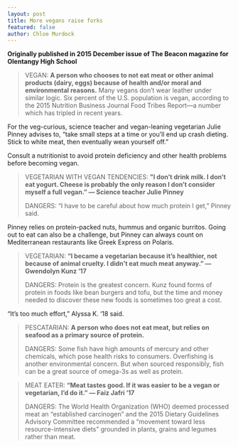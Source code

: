 ```yaml
---
layout: post
title: More vegans raise forks
featured: false
author: Chloe Murdock
---
```


**Originally published in 2015 December issue of The Beacon magazine for Olentangy High School**

> VEGAN: **A person who chooses to not eat meat or other animal products (dairy, eggs) because of health and/or moral and environmental reasons.** Many vegans don’t wear leather under similar logic. Six percent of the U.S. population is vegan, according to the 2015 Nutrition Business Journal Food Tribes Report—a number which has tripled in recent years.

For the veg-curious, science teacher and vegan-leaning vegetarian Julie Pinney advises to, “take small steps at a time or you’ll end up crash dieting. Stick to white meat, then eventually wean yourself off.”

Consult a nutritionist to avoid protein deficiency and other health problems before becoming vegan.

> VEGETARIAN WITH VEGAN TENDENCIES: **"I don’t drink milk. I don’t eat yogurt. Cheese is probably the only reason I don’t consider myself a full vegan.” — Science teacher Julie Pinney**
>
>DANGERS: “I have to be careful about how much protein I get,” Pinney said.

Pinney relies on protein-packed nuts, hummus and organic burritos. Going out to eat can also be a challenge, but Pinney can always count on Mediterranean restaurants like Greek Express on Polaris.

>VEGETARIAN: **“I became a vegetarian because it’s healthier, not because of animal cruelty. I didn’t eat much meat anyway.” — Gwendolyn Kunz ‘17**
>
>DANGERS: Protein is the greatest concern. Kunz found forms of protein in foods like bean burgers and tofu, but the time and money needed to discover these new foods is sometimes too great a cost.

“It’s too much effort,” Alyssa K. ‘18 said.

> PESCATARIAN: **A person who does not eat meat, but relies on seafood as a primary source of protein.**
>
>DANGERS: Some fish have high amounts of mercury and other chemicals, which pose health risks to consumers. Overfishing is another environmental concern. But when sourced responsibly, fish can be a great source of omega-3s as well as protein.

>MEAT EATER: **“Meat tastes good. If it was easier to be a vegan or vegetarian, I’d do it.” — Faiz Jafri ‘17**
>
>DANGERS: The World Health Organization (WHO) deemed processed meat an “established carcinogen” and the 2015 Dietary Guidelines Advisory Committee recommended a “movement toward less resource-intensive diets” grounded in plants, grains and legumes rather than meat.
